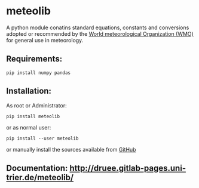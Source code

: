 meteolib
========

A python module conatins standard equations, constants and conversions adopted or recommended by the [World meteorological Organization (WMO)](http://www.wmo.int) for general use in meteorology.

Requirements:
-------------

    pip install numpy pandas

Installation:
-------------
As root or Administrator:

    pip install meteolib

or as normal user: 

    pip install --user meteolib

or manually install the sources 
available from [GitHub](https://github.com/cdruee/meteolib)


Documentation: <http://druee.gitlab-pages.uni-trier.de/meteolib/>
--------------


